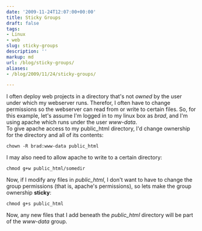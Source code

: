 ```yaml
---
date: '2009-11-24T12:07:00+00:00'
title: Sticky Groups
draft: false
tags:
- Linux
- web
slug: sticky-groups
description: ''
markup: md
url: /blog/sticky-groups/
aliases:
- /blog/2009/11/24/sticky-groups/

---
```


I often deploy web projects in a directory that's not *owned* by the user under which my webserver runs. Therefor, I often have to change permissions so the webserver can read from or write to certain files. So, for this example, let's assume I'm logged in to my linux box as *brad*, and I'm using apache which runs under the user *www-data*.   
To give apache access to my public\_html directory, I'd change ownership for the directory and all of its contents:
```
chown -R brad:www-data public_html
```
  
I may also need to allow apache to write to a certain directory:
```
chmod g+w public_html/somedir
```
  
Now, if I modify any files in *public\_html*, I don't want to have to change the group permissions (that is, apache's permissions), so lets make the group ownership **sticky**:  

```
chmod g+s public_html
```
  
Now, any new files that I add beneath the *public\_html* directory will be part of the *www-data* group.